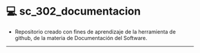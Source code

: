 # 💻 sc_302_documentacion
- Repositorio creado con fines de aprendizaje de la herramienta de github, de la materia de Documentación del Software.

---
